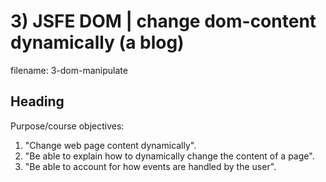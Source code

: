 # 3) JSFE DOM | change dom-content dynamically (a blog)

filename: 3-dom-manipulate

## Heading

Purpose/course objectives:

1. "Change web page content dynamically".
2. "Be able to explain how to dynamically change the content of a page".
3. "Be able to account for how events are handled by the user".
